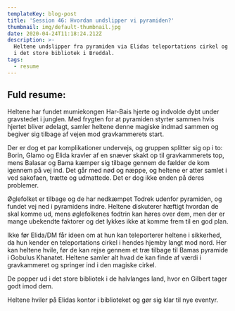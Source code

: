 ```yaml
---
templateKey: blog-post
title: 'Session 46: Hvordan undslipper vi pyramiden?'
thumbnail: img/default-thumbnail.jpg
date: 2020-04-24T11:18:24.212Z
description: >-
  Heltene undslipper fra pyramiden via Elidas teleportations cirkel og ankommer
  i det store bibliotek i Breddal.
tags:
  - resume
---
```

## Fuld resume:
Heltene har fundet mumiekongen Har-Bais hjerte og indvolde dybt under gravstedet i junglen. Med frygten for at pyramiden styrter sammen hvis hjertet bliver ødelagt, samler heltene denne magiske indmad sammen og begiver sig tilbage af vejen mod gravkammerets start.

Der er dog et par komplikationer undervejs, og gruppen splitter sig op i to: Borin, Glamo og Elida kravler af en snæver skakt op til gravkammerets top, mens Balasar og Bama kæmper sig tilbage gennem de fælder de kom igennem på vej ind. Det går med nød og næppe, og heltene er atter samlet i ved sakofaen, trætte og udmattede. Det er dog ikke enden på deres problemer.

Øglefolket er tilbage og de har nedkæmpet Todrek udenfor pyramiden, og fundet vej ned i pyramidens indre. Heltene diskuterer hæftigt hvordan de skal komme ud, mens øglefolkenes fodtrin kan høres over dem, men der er mange ubekendte faktorer og det lykkes ikke at komme frem til en god plan.

Ikke før Elida/DM får ideen om at hun kan teleporterer heltene i sikkerhed, da hun kender en teleportations cirkel i hendes hjemby langt mod nord. Her kan heltene hvile, før de kan rejse gennem et træ tilbage til Bamas pyramide i Gobulus Khanatet. Heltene samler alt hvad de kan finde af værdi i gravkammeret og springer ind i den magiske cirkel.

De popper ud i det store bibliotek i de halvlanges land, hvor en Gilbert tager godt imod dem.

Heltene hviler på Elidas kontor i biblioteket og gør sig klar til nye eventyr.
